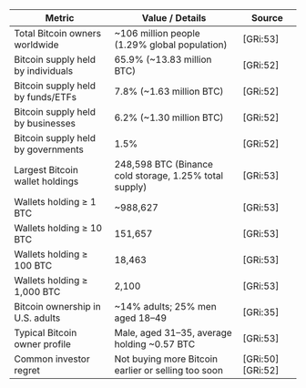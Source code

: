 | Metric                                | Value / Details                                              | Source      |
|-------------------------------------|-------------------------------------------------------------|-------------|
| Total Bitcoin owners worldwide       | ~106 million people (1.29% global population)               | [GRi:53]    |
| Bitcoin supply held by individuals   | 65.9% (~13.83 million BTC)                                  | [GRi:52]    |
| Bitcoin supply held by funds/ETFs    | 7.8% (~1.63 million BTC)                                     | [GRi:52]    |
| Bitcoin supply held by businesses    | 6.2% (~1.30 million BTC)                                     | [GRi:52]    |
| Bitcoin supply held by governments   | 1.5%                                                        | [GRi:52]    |
| Largest Bitcoin wallet holdings      | 248,598 BTC (Binance cold storage, 1.25% total supply)      | [GRi:53]    |
| Wallets holding ≥ 1 BTC              | ~988,627                                                    | [GRi:53]    |
| Wallets holding ≥ 10 BTC             | 151,657                                                    | [GRi:53]    |
| Wallets holding ≥ 100 BTC            | 18,463                                                     | [GRi:53]    |
| Wallets holding ≥ 1,000 BTC          | 2,100                                                      | [GRi:53]    |
| Bitcoin ownership in U.S. adults     | ~14% adults; 25% men aged 18–49                             | [GRi:35]    |
| Typical Bitcoin owner profile        | Male, aged 31–35, average holding ~0.57 BTC                | [GRi:53]    |
| Common investor regret               | Not buying more Bitcoin earlier or selling too soon         | [GRi:50][GRi:52] |
